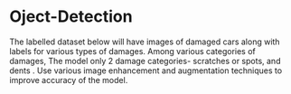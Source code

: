 # Oject-Detection
The labelled dataset below will have images of damaged cars along with labels for various types of damages. Among various categories of damages, The model only 2 damage categories- scratches or spots, and dents .  Use various image enhancement and augmentation techniques to improve accuracy of the model.

